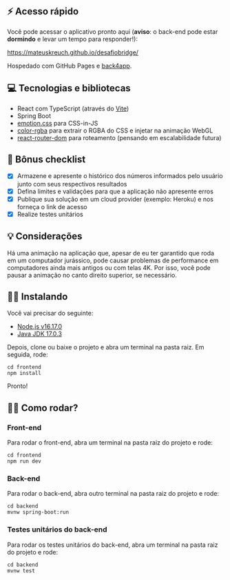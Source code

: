 ## ⚡ Acesso rápido

Você pode acessar o aplicativo pronto aqui (**aviso**: o back-end pode estar **dormindo** e levar um tempo para responder!):

https://mateuskreuch.github.io/desafiobridge/

Hospedado com GitHub Pages e [back4app](https://www.back4app.com).

## 💻 Tecnologias e bibliotecas

- React com TypeScript (através do [Vite](https://vitejs.dev))
- Spring Boot
- [emotion.css](https://emotion.sh) para CSS-in-JS
- [color-rgba](https://www.npmjs.com/package/color-rgba) para extrair o RGBA do CSS e injetar na animação WebGL
- [react-router-dom](https://www.npmjs.com/package/react-router-dom) para roteamento (pensando em escalabilidade futura)

## 📑 Bônus checklist

- [x] Armazene e apresente o histórico dos números informados pelo usuário junto com seus respectivos resultados
- [x] Defina limites e validações para que a aplicação não apresente erros
- [x] Publique sua solução em um cloud provider (exemplo: Heroku) e nos forneça o link de acesso
- [x] Realize testes unitários

## 💡 Considerações

Há uma animação na aplicação que, apesar de eu ter garantido que roda em um computador jurássico, pode causar problemas de performance em computadores ainda mais antigos ou com telas 4K. Por isso, você pode pausar a animação no canto direito superior, se necessário.

## 👷‍♂️ Instalando

Você vai precisar do seguinte:

- [Node.js v16.17.0](https://nodejs.org/)
- [Java JDK 17.0.3](https://adoptopenjdk.net/releases.html)

Depois, clone ou baixe o projeto e abra um terminal na pasta raiz. Em seguida, rode:

```
cd frontend
npm install
```

Pronto!

## 🏃‍♂️ Como rodar?

### Front-end

Para rodar o front-end, abra um terminal na pasta raiz do projeto e rode:

```
cd frontend
npm run dev
```

### Back-end

Para rodar o back-end, abra outro terminal na pasta raiz do projeto e rode:

```
cd backend
mvnw spring-boot:run
```

### Testes unitários do back-end

Para rodar os testes unitários do back-end, abra um terminal na pasta raiz do projeto e rode:

```
cd backend
mvnw test
```